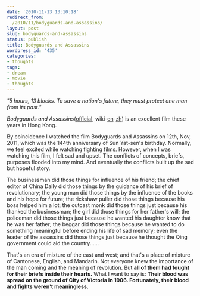 ```yaml
---
date: '2010-11-13 13:10:18'
redirect_from:
  /2010/11/bodyguards-and-assassins/
layout: post
slug: bodyguards-and-assassins
status: publish
title: Bodyguards and Assassins
wordpress_id: '435'
categories:
- thoughts
tags:
- dream
- movie
- thoughts
---
```


_"5 hours, 13 blocks.
To save a nation's future, they must protect one man from its past."_

_Bodyguards and Assassins_([official](http://www.bodyguardsandassassins.com/), wiki-[en](http://en.wikipedia.org/wiki/Bodyguards_and_Assassins)-[zh](http://zh.wikipedia.org/zh/十月围城)) is an excellent film these years in Hong Kong.

By coincidence I watched the film Bodyguards and Assassins on 12th, Nov, 2011, which was the 144th anniversary of Sun Yat-sen's birthday.
Normally, we feel excited while watching fighting films. However, when I was watching this film, I felt sad and upset. The conflicts of concepts, briefs, purposes flooded into my mind. And eventually the conflicts built up the sad but hopeful story.

The businessman did those things for influence of his friend; the chief editor of China Daily did those things by the guidance of his brief of revolutionary; the young man did those things by the influence of the books and his hope for future; the rickshaw puller did those things because his boss helped him a lot; the outcast monk did those things just because his thanked the businessman; the girl did those things for her father's will; the policeman did those things just because he wanted his daughter know that he was her father; the beggar did those things because he wanted to do something meaningful before ending his life of sad memory; even the leader of the assassins did those things just because he thought the Qing government could aid the country......

That's an era of mixture of the east and west; and that's a place of mixture of Cantonese, English, and Mandarin. Not everyone knew the importance of the man coming and the meaning of revolution. But **all of them had fought for their briefs inside their hearts.**
What I want to say is: **Their blood was spread on the ground of City of Victoria in 1906. Fortunately, their blood and fights weren't meaningless.**
